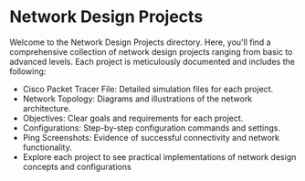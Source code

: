 # Network Design Projects
Welcome to the Network Design Projects directory. Here, you'll find a comprehensive collection of network design projects ranging from basic to advanced levels. Each project is meticulously documented and includes the following:
- Cisco Packet Tracer File: Detailed simulation files for each project.
- Network Topology: Diagrams and illustrations of the network architecture.
- Objectives: Clear goals and requirements for each project.
- Configurations: Step-by-step configuration commands and settings.
- Ping Screenshots: Evidence of successful connectivity and network functionality.
- Explore each project to see practical implementations of network design concepts and configurations

